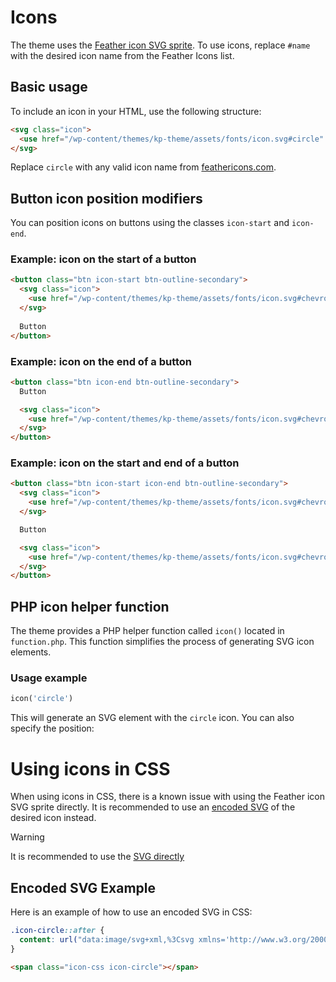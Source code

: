 # Icons

The theme uses the [Feather icon SVG sprite](https://feathericons.com). To use icons, replace `#name` with the desired icon name from the Feather Icons list.

## Basic usage

To include an icon in your HTML, use the following structure:

```html
<svg class="icon">
  <use href="/wp-content/themes/kp-theme/assets/fonts/icon.svg#circle" />
</svg>
```

Replace `circle` with any valid icon name from [feathericons.com](https://feathericons.com).

## Button icon position modifiers

You can position icons on buttons using the classes `icon-start` and `icon-end`.

### Example: icon on the start of a button

```html
<button class="btn icon-start btn-outline-secondary">
  <svg class="icon">
    <use href="/wp-content/themes/kp-theme/assets/fonts/icon.svg#chevron-left" />
  </svg>
  
  Button
</button>
```

### Example: icon on the end of a button

```html
<button class="btn icon-end btn-outline-secondary">
  Button

  <svg class="icon">
    <use href="/wp-content/themes/kp-theme/assets/fonts/icon.svg#chevron-right" />
  </svg>
</button>
```

### Example: icon on the start and end of a button

```html
<button class="btn icon-start icon-end btn-outline-secondary">
  <svg class="icon">
    <use href="/wp-content/themes/kp-theme/assets/fonts/icon.svg#chevron-left" />
  </svg>

  Button

  <svg class="icon">
    <use href="/wp-content/themes/kp-theme/assets/fonts/icon.svg#chevron-right" />
  </svg>
</button>
```


## PHP icon helper function

The theme provides a PHP helper function called `icon()` located in `function.php`. This function simplifies the process of generating SVG icon elements.

### Usage example

```php
icon('circle')
```

This will generate an SVG element with the `circle` icon. You can also specify the position:

# Using icons in CSS

When using icons in CSS, there is a known issue with using the Feather icon SVG sprite directly. It is recommended to use an [encoded SVG](https://yoksel.github.io/url-encoder/) of the desired icon instead.

> [!WARNING] 
> It is recommended to use the [SVG directly](#basic-usage)

## Encoded SVG Example

Here is an example of how to use an encoded SVG in CSS:

```css
.icon-circle::after {
  content: url("data:image/svg+xml,%3Csvg xmlns='http://www.w3.org/2000/svg' width='24' height='24' viewBox='0 0 24 24' fill='none' stroke='currentColor' stroke-width='2' stroke-linecap='round' stroke-linejoin='round' class='feather feather-chevron-down'%3E%3Cpolyline points='6 9 12 15 18 9'/%3E%3C/svg%3E");
}
```

```html
<span class="icon-css icon-circle"></span>
```
